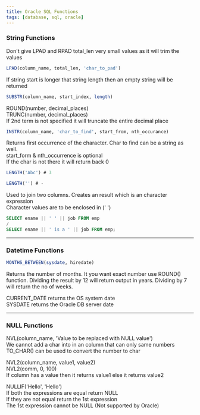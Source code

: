 ```yaml
---
title: Oracle SQL Functions
tags: [database, sql, oracle]
---
```


### String Functions

Don't give LPAD and RPAD total_len very small values as it will trim the values

````sql
LPAD(column_name, total_len, 'char_to_pad')
````

If string start is longer that string length then an empty string will be returned

````sql
SUBSTR(column_name, start_index, length)
````

ROUND(number, decimal_places)  
TRUNC(number, decimal_places)  
If 2nd term is not specified it will truncate the entire decimal place

````sql
INSTR(column_name, 'char_to_find', start_from, nth_occurance)
````

Returns first occurrence of the character. Char to find can be a string as well.  
start_form & nth_occurrence is optional  
If the char is not there it will return back 0

````sql
LENGTH('Abc') # 3

LENGTH('') # -
````

Used to join two columns. Creates an result which is an character expression  
Character values are to be enclosed in (' ')

````sql
SELECT ename || ' ' || job FROM emp
/
SELECT ename || ' is a ' || job FROM emp;
````

---

### Datetime Functions

````sql
MONTHS_BETWEEN(sysdate, hiredate)
````

Returns the number of months. It you want exact number use ROUND() function.  Dividing the result by 12 will return output in years. Dividing by 7 will return the no of weeks.

CURRENT_DATE returns the OS system date  
SYSDATE returns the Oracle DB server date

---

### NULL Functions

NVL(column_name, 'Value to be replaced with NULL value')  
We cannot add a char into in an column that can only same numbers  
TO_CHAR() can be used to convert the number to char

NVL2(column_name, value1, value2)  
NVL2(comm, 0, 100)  
If column has a value then it returns value1 else it returns value2

NULLIF('Hello', 'Hello')  
If both the expressions are equal return NULL  
If they are not equal return the 1st expression  
The 1st expression cannot be NULL (Not supported by Oracle)